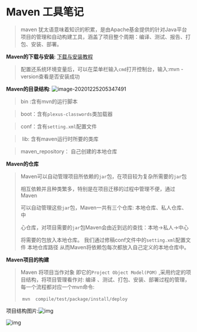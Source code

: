 # Maven 工具笔记

> maven 犹太语意味着知识的积累，是由Apache基金提供的针对Java平台项目的管理和自动构建工具，涵盖了项目整个周期：编译、测试、报告、打包、安装、部署。



<strong>Maven的下载与安装</strong>:  <a href='https://blog.csdn.net/c_staunch/article/details/100981699?utm_medium=distribute.pc_relevant_t0.none-task-blog-BlogCommendFromMachineLearnPai2-1.control&depth_1-utm_source=distribute.pc_relevant_t0.none-task-blog-BlogCommendFromMachineLearnPai2-1.control'>下载与安装教程</a>

> 配置还系统环境变量后，可以在菜单栏输入`cmd`打开控制台，输入:mvn -version查看是否安装成功



<strong>Maven的目录结构</strong>: ![image-20201225205347491](C:\Users\Sky\AppData\Roaming\Typora\typora-user-images\image-20201225205347491.png)

> bin :含有mvn的运行脚本 

> boot：含有`plexus-classwords`类加载器

> conf：含有`setting.xml`配置文件 

> ​    lib:   含有maven运行时所要的类库

>   maven_repository： 自己创建的本地仓库



<strong>Maven的仓库</strong>

> Maven可以自动管理项目所依赖的`jar`包，在项目较为复杂所需要的`jar`包
>
> 相互依赖并且种类繁多，特别是在项目迁移的过程中管理不便，通过Maven
>
> 可以自动管理这些`jar`包，Maven一共有三个仓库: 本地仓库、私人仓库、中
>
> 心仓库，对项目需要的`jar`包Maven会由近到远的查找：本地->私人->中心
>
> 将需要的包放入本地仓库。 我们通过修稿conf文件中的`setting.xml`配置文件<localRepository> 本地仓库路径</localRepository> 从而Maven将依赖包每次都放入自己定义的本地仓库中。



<strong>Maven项目的构建</strong>

> Maven 将项目当作对象 即它的`Project Object Model(POM)` ,采用约定的项目结构，将项目管理看作对: 编译 、测试、打包、安装、部署过程的管理，每一个流程都对应一个mvn命令:
>
> ​                   `mvn  compile/test/package/install/deploy`

项目结构图片:![img](https://pic1.zhimg.com/80/v2-da676cbc15c143dc74ad7de935a3a464_720w.jpg)

![img](https://pic3.zhimg.com/80/v2-1ed8d84dd892e57681c31bd17e4e46e6_720w.jpg)